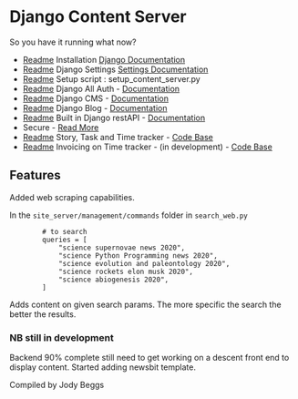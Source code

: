 # Django Content Server

So you have it running what now?


* [Readme](installation) Installation [Django Documentation](https://docs.djangoproject.com/en/3.1/)
* [Readme](site_server) Django Settings [Settings Documentation](https://docs.djangoproject.com/en/3.1/topics/settings/)
* [Readme](installation/SETUPSCRIPT.md) Setup script : setup_content_server.py
* [Readme](allauth) Django All Auth - [Documentation](https://django-allauth.readthedocs.io/en/latest/)
* [Readme](cms) Django CMS - [Documentation](https://readthedocs.org/projects/django-cms/)
* [Readme](djangocms_blog) Django Blog - [Documentation](https://djangocms-blog.readthedocs.io/en/latest/)
* [Readme](api) Built in Django restAPI - [Documentation](https://www.django-rest-framework.org/)
* Secure - [Read More](https://docs.djangoproject.com/en/3.1/topics/security/)
* [Readme](tracker) Story, Task and Time tracker - [Code Base](https://pypi.org/project/django-tasktracker/)
* [Readme](invoicing) Invoicing on Time tracker - (in development) - [Code Base](https://pypi.org/project/django-invoicing/)


## Features

Added web scraping capabilities. 

In the `site_server/management/commands` folder in `search_web.py`

```            
        # to search
        queries = [
            "science supernovae news 2020",
            "science Python Programming news 2020",
            "science evolution and paleontology 2020",
            "science rockets elon musk 2020",
            "science abiogenesis 2020",
        ]
```

Adds content on given search params. The more specific the search the better the results.


### NB still in development

Backend 90% complete still need to get working on a descent front end to display content.
Started adding newsbit template.




 Compiled by Jody Beggs